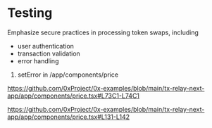 # Testing

Emphasize secure practices in processing token swaps, including

- user authentication
- transaction validation
- error handling

1. setError in /app/components/price

https://github.com/0xProject/0x-examples/blob/main/tx-relay-next-app/app/components/price.tsx#L73C1-L74C1

https://github.com/0xProject/0x-examples/blob/main/tx-relay-next-app/app/components/price.tsx#L131-L142
